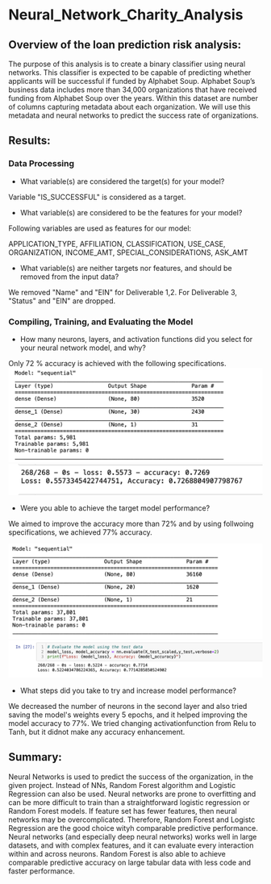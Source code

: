 # Neural_Network_Charity_Analysis

## Overview of the loan prediction risk analysis:

The purpose of this analysis is to create a binary classifier using neural networks. This classifier is expected to be capable of predicting whether applicants will be successful if funded by Alphabet Soup. Alphabet Soup’s business data includes more than 34,000 organizations that have received funding from Alphabet Soup over the years. Within this dataset are number of columns capturing metadata about each organization. We will use this metadata and neural networks to predict the success rate of organizations. 
## Results:
### Data Processing
* What variable(s) are considered the target(s) for your model?

Variable "IS_SUCCESSFUL" is considered as a target.
* What variable(s) are considered to be the features for your model?

Following variables are used as features for our model:

APPLICATION_TYPE,   AFFILIATION,   CLASSIFICATION,   USE_CASE, ORGANIZATION, INCOME_AMT, SPECIAL_CONSIDERATIONS, ASK_AMT           

* What variable(s) are neither targets nor features, and should be removed from the input data?

We removed "Name" and "EIN" for Deliverable 1,2. For Deliverable 3, "Status" and "EIN" are dropped.
### Compiling, Training, and Evaluating the Model
* How many neurons, layers, and activation functions did you select for your neural network model, and why?

Only 72 % accuracy is achieved with the following specifications.
![Model](https://github.com/FatimaJHussain/Neural_Network_Charity_Analysis/blob/main/model.png)
![Result](https://github.com/FatimaJHussain/Neural_Network_Charity_Analysis/blob/main/result.png)


* Were you able to achieve the target model performance?

We aimed to improve the accuracy more than 72% and by using follwoing specifications, we achieved 77% accuracy.

![Model-Optimization](https://github.com/FatimaJHussain/Neural_Network_Charity_Analysis/blob/main/optimization-model.png)
![Optimization-Results](https://github.com/FatimaJHussain/Neural_Network_Charity_Analysis/blob/main/optimization-results.png)

* What steps did you take to try and increase model performance?

We decreased the number of neurons in the second layer and also tried saving the model's weights every 5 epochs, and it helped improving the model accuracy to 77%.
We tried changing activationfunction from Relu to Tanh, but it didnot make any accuracy enhancement.


## Summary:

Neural Networks is used to predict the success of the organization, in the given project. Instead of NNs, Random Forest algorithm and Logistic Regression can also be used. 
Neural networks are prone to overfitting and can be more difficult to train than a straightforward logistic regression or Random Forest models. If feature set has fewer features, then neural networks may be overcomplicated. Therefore, Random Forest and Logistc Regression are the good choice wityh comparable predictive performance. Neural networks (and especially deep neural networks) works well in large datasets, and with complex features, and it can evaluate every interaction within and across neurons. Random Forest is also able to achieve comparable predictive accuracy on large tabular data with less code and faster performance.

